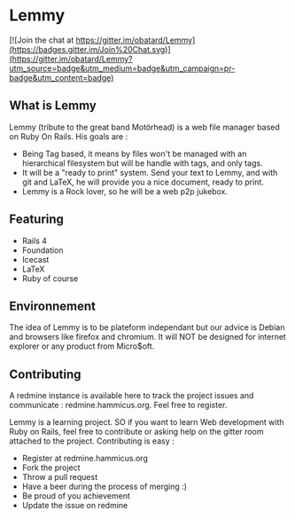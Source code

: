 # Lemmy

[![Join the chat at https://gitter.im/obatard/Lemmy](https://badges.gitter.im/Join%20Chat.svg)](https://gitter.im/obatard/Lemmy?utm_source=badge&utm_medium=badge&utm_campaign=pr-badge&utm_content=badge)

## What is Lemmy

Lemmy (tribute to the great band Motörhead) is a web file manager based on Ruby On Rails. His goals are :

- Being Tag based, it means by files won't be managed with an hierarchical filesystem but will be handle with tags, and only tags.
- It will be a "ready to print" system. Send your text to Lemmy, and with git and LaTeX, he will provide you a nice document, ready to print.
- Lemmy is a Rock lover, so he will be a web p2p jukebox.

## Featuring

- Rails 4
- Foundation
- Icecast
- LaTeX
- Ruby of course

## Environnement

The idea of Lemmy is to be plateform independant but our advice is Debian and browsers like firefox and chromium. It will NOT be designed for internet explorer or any product from Micro$oft.

## Contributing

A redmine instance is available here to track the project issues and communicate : redmine.hammicus.org. Feel free to register.

Lemmy is a learning project. SO if you want to learn Web development with Ruby on Rails, feel free to contribute or asking help on the gitter room attached to the project. Contributing is easy :

* Register at redmine.hammicus.org
* Fork the project
* Throw a pull request
* Have a beer during the process of merging :)
* Be proud of you achievement
* Update the issue on redmine
